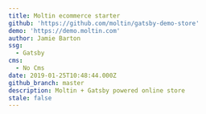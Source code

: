 ```yaml
---
title: Moltin ecommerce starter
github: 'https://github.com/moltin/gatsby-demo-store'
demo: 'https://demo.moltin.com'
author: Jamie Barton
ssg:
  - Gatsby
cms:
  - No Cms
date: 2019-01-25T10:48:44.000Z
github_branch: master
description: Moltin + Gatsby powered online store
stale: false
---
```

